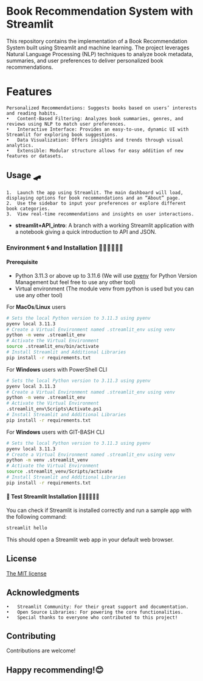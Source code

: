 # Book Recommendation System with Streamlit
This repository contains the implementation of a Book Recommendation System built using Streamlit and machine learning. The project leverages Natural Language Processing (NLP) techniques to analyze book metadata, summaries, and user preferences to deliver personalized book recommendations.

# Features
	Personalized Recommendations: Suggests books based on users’ interests and reading habits.
	•	Content-Based Filtering: Analyzes book summaries, genres, and reviews using NLP to match user preferences.
	•	Interactive Interface: Provides an easy-to-use, dynamic UI with Streamlit for exploring book suggestions.
	•	Data Visualization: Offers insights and trends through visual analytics.
	•	Extensible: Modular structure allows for easy addition of new features or datasets.

## Usage 🛹
	1.	Launch the app using Streamlit. The main dashboard will load, displaying options for book recommendations and an “About” page.
	2.	Use the sidebar to input your preferences or explore different book categories.
	3.	View real-time recommendations and insights on user interactions.


- **streamlit+API_intro**: A branch with a working Streamlit application with a notebook giving a quick introduction to API and JSON.


### Environment 🌀 and Installation 👩🏽‍🔧👨🏽‍🔧
#### Prerequisite
+ Python 3.11.3 or above up to 3.11.6 (We will use [pyenv](https://github.com/pyenv/pyenv#simple-python-version-management-pyenv) for Python Version Management but feel free to use any other tool)
+ Virtual environment (The module venv from python is used but you can use any other tool)


For __MacOs__/__Linux__ users
```bash
# Sets the local Python version to 3.11.3 using pyenv
pyenv local 3.11.3 
# Create a Virtual Environment named .streamlit_env using venv
python -m venv .streamlit_env
# Activate the Virtual Environment
source .streamlit_env/bin/activate
# Install Streamlit and Additional Libraries
pip install -r requirements.txt
```

For __Windows__ users with PowerShell CLI


```bash
# Sets the local Python version to 3.11.3 using pyenv
pyenv local 3.11.3 
# Create a Virtual Environment named .streamlit_env using venv
python -m venv .streamlit_env
# Activate the Virtual Environment
.streamlit_env\Scripts\Activate.ps1
# Install Streamlit and Additional Libraries
pip install -r requirements.txt
```

For __Windows__ users with GIT-BASH CLI


```bash
# Sets the local Python version to 3.11.3 using pyenv
pyenv local 3.11.3 
# Create a Virtual Environment named .streamlit_env using venv
python -m venv .streamlit_venv
# Activate the Virtual Environment
source .streamlit_venv/Scripts/activate
# Install Streamlit and Additional Libraries
pip install -r requirements.txt
```


#### 🧪 Test Streamlit Installation 👨🏽‍🔧👩🏽‍🔧
You can check if Streamlit is installed correctly and run a sample app with the following command:
```bash
streamlit hello
```
This should open a Streamlit web app in your default web browser. 


## License
[The MIT license](LICENSE)

## Acknowledgments
	•	Streamlit Community: For their great support and documentation.
	•	Open Source Libraries: For powering the core functionalities.
	•	Special thanks to everyone who contributed to this project!


## Contributing
Contributions are welcome!

## Happy recommending!😊
